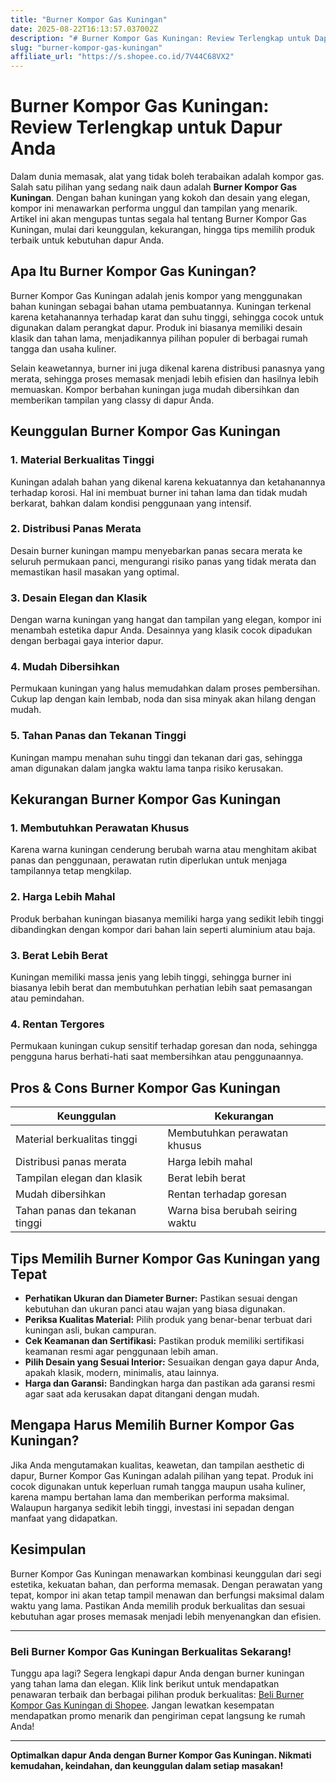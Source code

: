 ```yaml
---
title: "Burner Kompor Gas Kuningan"
date: 2025-08-22T16:13:57.037002Z
description: "# Burner Kompor Gas Kuningan: Review Terlengkap untuk Dapur Anda..."
slug: "burner-kompor-gas-kuningan"
affiliate_url: "https://s.shopee.co.id/7V44C68VX2"
---
```

# Burner Kompor Gas Kuningan: Review Terlengkap untuk Dapur Anda

Dalam dunia memasak, alat yang tidak boleh terabaikan adalah kompor gas. Salah satu pilihan yang sedang naik daun adalah **Burner Kompor Gas Kuningan**. Dengan bahan kuningan yang kokoh dan desain yang elegan, kompor ini menawarkan performa unggul dan tampilan yang menarik. Artikel ini akan mengupas tuntas segala hal tentang Burner Kompor Gas Kuningan, mulai dari keunggulan, kekurangan, hingga tips memilih produk terbaik untuk kebutuhan dapur Anda.

## Apa Itu Burner Kompor Gas Kuningan?

Burner Kompor Gas Kuningan adalah jenis kompor yang menggunakan bahan kuningan sebagai bahan utama pembuatannya. Kuningan terkenal karena ketahanannya terhadap karat dan suhu tinggi, sehingga cocok untuk digunakan dalam perangkat dapur. Produk ini biasanya memiliki desain klasik dan tahan lama, menjadikannya pilihan populer di berbagai rumah tangga dan usaha kuliner.

Selain keawetannya, burner ini juga dikenal karena distribusi panasnya yang merata, sehingga proses memasak menjadi lebih efisien dan hasilnya lebih memuaskan. Kompor berbahan kuningan juga mudah dibersihkan dan memberikan tampilan yang classy di dapur Anda.

## Keunggulan Burner Kompor Gas Kuningan

### 1. Material Berkualitas Tinggi

Kuningan adalah bahan yang dikenal karena kekuatannya dan ketahanannya terhadap korosi. Hal ini membuat burner ini tahan lama dan tidak mudah berkarat, bahkan dalam kondisi penggunaan yang intensif.

### 2. Distribusi Panas Merata

Desain burner kuningan mampu menyebarkan panas secara merata ke seluruh permukaan panci, mengurangi risiko panas yang tidak merata dan memastikan hasil masakan yang optimal.

### 3. Desain Elegan dan Klasik

Dengan warna kuningan yang hangat dan tampilan yang elegan, kompor ini menambah estetika dapur Anda. Desainnya yang klasik cocok dipadukan dengan berbagai gaya interior dapur.

### 4. Mudah Dibersihkan

Permukaan kuningan yang halus memudahkan dalam proses pembersihan. Cukup lap dengan kain lembab, noda dan sisa minyak akan hilang dengan mudah.

### 5. Tahan Panas dan Tekanan Tinggi

Kuningan mampu menahan suhu tinggi dan tekanan dari gas, sehingga aman digunakan dalam jangka waktu lama tanpa risiko kerusakan.

## Kekurangan Burner Kompor Gas Kuningan

### 1. Membutuhkan Perawatan Khusus

Karena warna kuningan cenderung berubah warna atau menghitam akibat panas dan penggunaan, perawatan rutin diperlukan untuk menjaga tampilannya tetap mengkilap.

### 2. Harga Lebih Mahal

Produk berbahan kuningan biasanya memiliki harga yang sedikit lebih tinggi dibandingkan dengan kompor dari bahan lain seperti aluminium atau baja.

### 3. Berat Lebih Berat

Kuningan memiliki massa jenis yang lebih tinggi, sehingga burner ini biasanya lebih berat dan membutuhkan perhatian lebih saat pemasangan atau pemindahan.

### 4. Rentan Tergores

Permukaan kuningan cukup sensitif terhadap goresan dan noda, sehingga pengguna harus berhati-hati saat membersihkan atau penggunaannya.

## Pros & Cons Burner Kompor Gas Kuningan

| Keunggulan                        | Kekurangan                            |
|-----------------------------------|----------------------------------------|
| Material berkualitas tinggi     | Membutuhkan perawatan khusus         |
| Distribusi panas merata          | Harga lebih mahal                    |
| Tampilan elegan dan klasik      | Berat lebih berat                     |
| Mudah dibersihkan               | Rentan terhadap goresan             |
| Tahan panas dan tekanan tinggi | Warna bisa berubah seiring waktu     |

## Tips Memilih Burner Kompor Gas Kuningan yang Tepat

- **Perhatikan Ukuran dan Diameter Burner:** Pastikan sesuai dengan kebutuhan dan ukuran panci atau wajan yang biasa digunakan.
- **Periksa Kualitas Material:** Pilih produk yang benar-benar terbuat dari kuningan asli, bukan campuran.
- **Cek Keamanan dan Sertifikasi:** Pastikan produk memiliki sertifikasi keamanan resmi agar penggunaan lebih aman.
- **Pilih Desain yang Sesuai Interior:** Sesuaikan dengan gaya dapur Anda, apakah klasik, modern, minimalis, atau lainnya.
- **Harga dan Garansi:** Bandingkan harga dan pastikan ada garansi resmi agar saat ada kerusakan dapat ditangani dengan mudah.

## Mengapa Harus Memilih Burner Kompor Gas Kuningan?

Jika Anda mengutamakan kualitas, keawetan, dan tampilan aesthetic di dapur, Burner Kompor Gas Kuningan adalah pilihan yang tepat. Produk ini cocok digunakan untuk keperluan rumah tangga maupun usaha kuliner, karena mampu bertahan lama dan memberikan performa maksimal. Walaupun harganya sedikit lebih tinggi, investasi ini sepadan dengan manfaat yang didapatkan.

## Kesimpulan

Burner Kompor Gas Kuningan menawarkan kombinasi keunggulan dari segi estetika, kekuatan bahan, dan performa memasak. Dengan perawatan yang tepat, kompor ini akan tetap tampil menawan dan berfungsi maksimal dalam waktu yang lama. Pastikan Anda memilih produk berkualitas dan sesuai kebutuhan agar proses memasak menjadi lebih menyenangkan dan efisien.

---

### Beli Burner Kompor Gas Kuningan Berkualitas Sekarang!

Tunggu apa lagi? Segera lengkapi dapur Anda dengan burner kuningan yang tahan lama dan elegan. Klik link berikut untuk mendapatkan penawaran terbaik dan berbagai pilihan produk berkualitas: [Beli Burner Kompor Gas Kuningan di Shopee](https://s.shopee.co.id/7V44C68VX2). Jangan lewatkan kesempatan mendapatkan promo menarik dan pengiriman cepat langsung ke rumah Anda!

---

**Optimalkan dapur Anda dengan Burner Kompor Gas Kuningan. Nikmati kemudahan, keindahan, dan keunggulan dalam setiap masakan!**